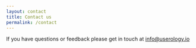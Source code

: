 ```yaml
---
layout: contact
title: Contact us
permalink: /contact
---
```


If you have questions or feedback please get in touch at [info@userology.io](mailto:info@userology.io)
